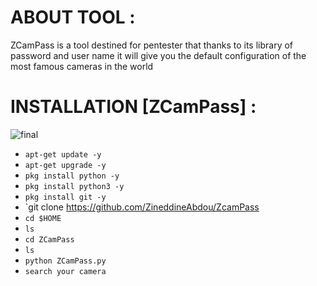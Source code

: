 # ABOUT TOOL :
 ZCamPass is a tool destined for pentester that thanks to its library of password and user name it will give you the default configuration of the most famous cameras in the world 


# INSTALLATION [ZCamPass] :

![final](https://user-images.githubusercontent.com/127050126/222983369-f7d66bf4-b907-48b7-878a-8a645cbdf974.jpg)

* `apt-get update -y`
* `apt-get upgrade -y`
* `pkg install python -y`
* `pkg install python3 -y`
* `pkg install git -y`
* `git clone https://github.com/ZineddineAbdou/ZcamPass
* `cd $HOME`
* `ls`
* `cd ZCamPass`
* `ls`
* `python ZCamPass.py `
* `search your camera `
```
